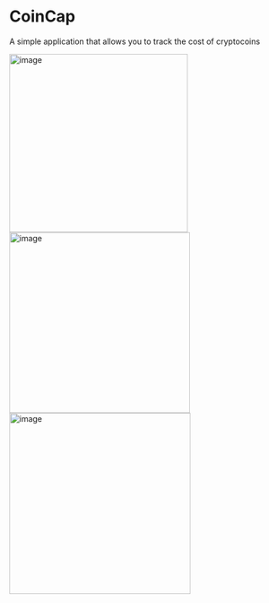 # CoinCap

A simple application that allows you to track the cost of cryptocoins

<img width="318" alt="image" src="https://user-images.githubusercontent.com/99905582/217066563-41473d62-b1fa-4cd6-af55-054fd7c3fd47.png"> <img width="322" alt="image" src="https://user-images.githubusercontent.com/99905582/217066632-af088a18-b4b1-4a8f-9e6e-0149620bfcec.png"> <img width="323" alt="image" src="https://user-images.githubusercontent.com/99905582/217066756-97951164-1f50-407d-a5f6-379deb9de250.png">

